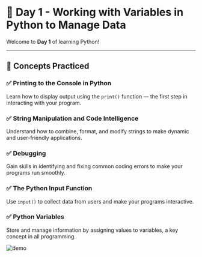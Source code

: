 # 📘 Day 1 - Working with Variables in Python to Manage Data

Welcome to **Day 1** of learning Python! 

---

## 🧠 Concepts Practiced

### ✅ Printing to the Console in Python
Learn how to display output using the `print()` function — the first step in interacting with your program.

### ✅ String Manipulation and Code Intelligence
Understand how to combine, format, and modify strings to make dynamic and user-friendly applications.

### ✅ Debugging
Gain skills in identifying and fixing common coding errors to make your programs run smoothly.

### ✅ The Python Input Function
Use `input()` to collect data from users and make your programs interactive.

### ✅ Python Variables
Store and manage information by assigning values to variables, a key concept in all programming.

![demo](https://github.com/ramcharangifthub/100-days-of-python/blob/6d728c7e63e32debc24d44ff9854d5e111e166aa/100-days-of-python/Day1/Untitled%20video%20-%20Made%20with%20Clipchamp.gif)

